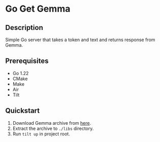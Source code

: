 # Go Get Gemma

## Description

Simple Go server that takes a token and text and returns response from Gemma.

## Prerequisites

- Go 1.22
- CMake
- Make
- Air
- Tilt

## Quickstart

1. Download Gemma archive from [here](https://www.kaggle.com/models/google/gemma/frameworks/gemmaCpp).
2. Extract the archive to `./libs` directory.
3. Run `tilt up` in project root.
